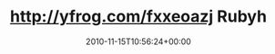 ---
retweeted: false
source: <a href="https://about.twitter.com/products/tweetdeck" rel="nofollow">TweetDeck</a>
entities:
  hashtags: []
  symbols: []
  user_mentions:
  - name: Felix Gilcher
    screen_name: Xylakant
    indices:
    - '43'
    - '52'
    id_str: '40266143'
    id: '40266143'
  - name: Florian Gilcher (@skade@hachyderm.io)
    screen_name: Argorak
    indices:
    - '55'
    - '63'
    id_str: '27227212'
    id: '27227212'
  urls: []
display_text_range:
- '0'
- '63'
favorite_count: '0'
id_str: '4125559252590593'
truncated: false
retweet_count: '0'
id: '4125559252590593'
created_at: Mon Nov 15 10:56:24 +0000 2010
favorited: false
full_text: http://yfrog.com/fxxeoazj Rubyheads. Feat. [@xylakant](https://twitter.com/xylakant)
  & [@argorak](https://twitter.com/argorak)
lang: en
tags:
- pesos:twitter
date: '2010-11-15T10:56:24+00:00'
src: https://twitter.com/bascht/status/4125559252590593
original_url: https://twitter.com/bascht/status/4125559252590593
type: twitter_tweet
text: http://yfrog.com/fxxeoazj Rubyheads. Feat. [@xylakant](https://twitter.com/xylakant)
  & [@argorak](https://twitter.com/argorak)
title: http://yfrog.com/fxxeoazj Rubyh

---